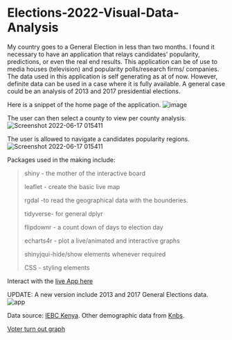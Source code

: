 # Elections-2022-Visual-Data-Analysis
My country goes to a General Election in less than two months. I found it necessary to have an application that relays candidates' popularity, predictions, or even the real end results.
This application can be of use to media houses (television) and popularity polls/research firms/ companies. The data used in this application is self generating as at of now. However, definite data can be used in a case where it is fully available. A general case could be an analysis of 2013 and 2017 presidential elections.

Here is a snippet of the home page of the application.
![image](https://user-images.githubusercontent.com/100840448/174190601-f66d11db-12f2-4cca-ac47-3a9db9ff57b8.png)

The user can then select a county to view per county analysis.
![Screenshot 2022-06-17 015411](https://user-images.githubusercontent.com/100840448/174191452-9875a7d2-d0b7-4c6c-8779-744405f4a8be.png)

The user is allowed to navigate a candidates popularity regions.
![Screenshot 2022-06-17 015411](https://user-images.githubusercontent.com/100840448/174194321-2b628b3a-f0c6-41ba-ab3b-5d9bb739bfec.png)

Packages used in the making include:
> shiny - the mother of the interactive board
> 
> leaflet - create the basic live map
> 
> rgdal -to read the geographical data with the bounderies. 
> 
> tidyverse- for general dplyr  
> 
> flipdownr - a count down of days to election day
> 
> echarts4r - plot a live/animated and interactive graphs
> 
> shinyjqui-hide/show elements whenever required 
> 
> CSS - styling elements

Interact with the [live App here](https://ndekejefferson.shinyapps.io/Elections-2022-Visual-Data-Analysis/)


UPDATE: A new version include 2013 and 2017 General Elections data. 
![app](https://user-images.githubusercontent.com/100840448/175614268-d9ba552d-369f-426a-818e-6335d4dda2b2.png)


Data source: [IEBC Kenya](https://www.iebc.or.ke/resources/).
Other demographic data from [Knbs](https://www.knbs.or.ke/).

[Voter turn out graph](https://onedrive.live.com/?cid=572EAAF8CFFB3AD7&id=572EAAF8CFFB3AD7%21883&parId=root&o=OneUp)
